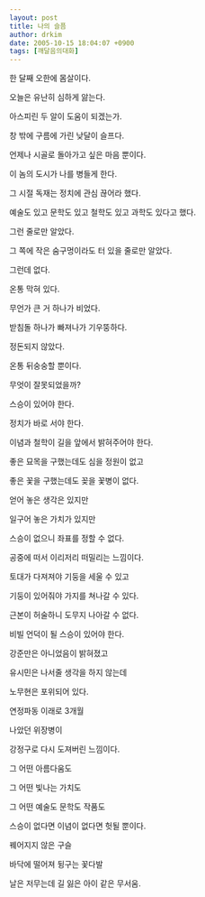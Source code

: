 ```yaml
---
layout: post
title: 나의 슬픔
author: drkim
date: 2005-10-15 18:04:07 +0900
tags: [깨달음의대화]
---
```

한 달째 오한에 몸살이다.
  
오늘은 유난히 심하게 앓는다. 
  
아스피린 두 알이 도움이 되겠는가.
  
창 밖에 구름에 가린 낮달이 슬프다. 
  
언제나 시골로 돌아가고 싶은 마음 뿐이다.
  
이 놈의 도시가 나를 병들게 한다. 
  
그 시절 독재는 정치에 관심 끊어라 했다. 
  
예술도 있고 문학도 있고 철학도 있고 과학도 있다고 했다.
  
그런 줄로만 알았다. 
  
그 쪽에 작은 숨구멍이라도 터 있을 줄로만 알았다. 
  
그런데 없다.
  
온통 막혀 있다. 
  
무언가 큰 거 하나가 비었다. 
  
받침돌 하나가 빠져나가 기우뚱하다.
  
정돈되지 않았다. 
  
온통 뒤숭숭할 뿐이다.
  
무엇이 잘못되었을까?
  
스승이 있어야 한다.
  
정치가 바로 서야 한다. 
  
이념과 철학이 길을 앞에서 밝혀주어야 한다.
  
좋은 묘목을 구했는데도 심을 정원이 없고
  
좋은 꽃을 구했는데도 꽂을 꽃병이 없다. 
  
얻어 놓은 생각은 있지만
  
일구어 놓은 가치가 있지만
  
스승이 없으니 좌표를 정할 수 없다. 
  
공중에 떠서 이리저리 떠밀리는 느낌이다. 
  
토대가 다져져야 기둥을 세울 수 있고
  
기둥이 있어줘야 가지를 쳐나갈 수 있다. 
  
근본이 허술하니 도무지 나아갈 수 없다. 
  
비빌 언덕이 될 스승이 있어야 한다.
  
강준만은 아니었음이 밝혀졌고
  
유시민은 나서줄 생각을 하지 않는데
  
노무현은 포위되어 있다.
  
연정파동 이래로 3개월
  
나았던 위장병이
  
강정구로 다시 도져버린 느낌이다. 
  
그 어떤 아름다움도
  
그 어떤 빛나는 가치도 
  
그 어떤 예술도 문학도 작품도
  
스승이 없다면 이념이 없다면 헛될 뿐이다. 
  
꿰어지지 않은 구슬
  
바닥에 떨어져 뒹구는 꽃다발
  
날은 저무는데 길 잃은 아이 같은 무서움.